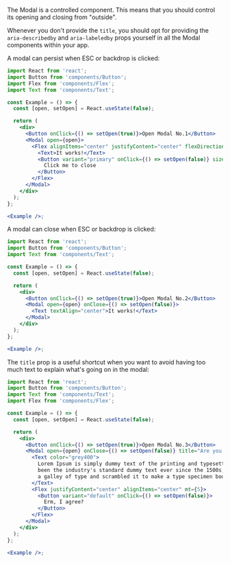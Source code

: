 The Modal is a controlled component. This means that you should control its
opening and closing from "outside".

Whenever you don't provide the `title`, you should opt for providing the
`aria-describedby` and `aria-labeledby` props yourself in all the Modal
components within your app.

A modal can persist when ESC or backdrop is clicked:

```jsx harmony
import React from 'react';
import Button from 'components/Button';
import Flex from 'components/Flex';
import Text from 'components/Text';

const Example = () => {
  const [open, setOpen] = React.useState(false);

  return (
    <div>
      <Button onClick={() => setOpen(true)}>Open Modal No.1</Button>
      <Modal open={open}>
        <Flex alignItems="center" justifyContent="center" flexDirection="column">
          <Text>It works!</Text>
          <Button variant="primary" onClick={() => setOpen(false)} size="small" mt={3}>
            Click me to close
          </Button>
        </Flex>
      </Modal>
    </div>
  );
};

<Example />;
```

A modal can close when ESC or backdrop is clicked:

```jsx harmony
import React from 'react';
import Button from 'components/Button';
import Text from 'components/Text';

const Example = () => {
  const [open, setOpen] = React.useState(false);

  return (
    <div>
      <Button onClick={() => setOpen(true)}>Open Modal No.2</Button>
      <Modal open={open} onClose={() => setOpen(false)}>
        <Text textAlign="center">It works!</Text>
      </Modal>
    </div>
  );
};

<Example />;
```

The `title` prop is a useful shortcut when you want to avoid having too much
text to explain what's going on in the modal:

```jsx harmony
import React from 'react';
import Button from 'components/Button';
import Text from 'components/Text';
import Flex from 'components/Flex';

const Example = () => {
  const [open, setOpen] = React.useState(false);

  return (
    <div>
      <Button onClick={() => setOpen(true)}>Open Modal No.3</Button>
      <Modal open={open} onClose={() => setOpen(false)} title="Are you sure?">
        <Text color="grey400">
          Lorem Ipsum is simply dummy text of the printing and typesetting industry. Lorem Ipsum has
          been the industry's standard dummy text ever since the 1500s, when an unknown printer took
          a galley of type and scrambled it to make a type specimen book.
        </Text>
        <Flex justifyContent="center" alignItems="center" mt={5}>
          <Button variant="default" onClick={() => setOpen(false)}>
            Erm, I agree?
          </Button>
        </Flex>
      </Modal>
    </div>
  );
};

<Example />;
```
